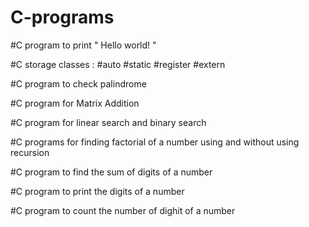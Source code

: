 # C-programs
#C program to print " Hello world! "

#C  storage classes : #auto #static #register #extern

#C program to check palindrome

#C program for Matrix Addition

#C program for linear search and binary search

#C programs for finding factorial of a number using and without using recursion

#C program to find the sum of digits of a number

#C program to print the digits of a number

#C program to count the number of dighit of a number
